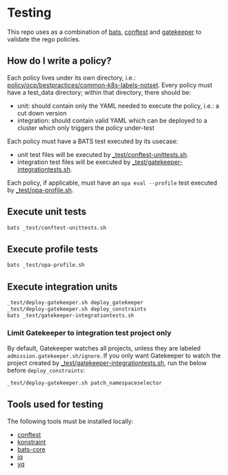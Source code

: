 # Testing
This repo uses as a combination of [bats](https://github.com/bats-core/bats-core), [conftest](https://github.com/open-policy-agent/conftest) and
[gatekeeper](https://github.com/open-policy-agent/gatekeeper) to validate the rego policies.

## How do I write a policy?
Each policy lives under its own directory, i.e.: [policy/ocp/bestpractices/common-k8s-labels-notset](policy/ocp/bestpractices/common-k8s-labels-notset).
Every policy must have a test_data directory; within that directory, there should be:
- unit: should contain only the YAML needed to execute the policy, i.e.: a cut down version
- integration: should contain valid YAML which can be deployed to a cluster which only triggers the policy under-test

Each policy must have a BATS test executed by its usecase:
- unit test files will be executed by [_test/conftest-unittests.sh](_test/conftest-unittests.sh).
- integration test files will be executed by [_test/gatekeeper-integrationtests.sh](_test/gatekeeper-integrationtests.sh). 

Each policy, if applicable, must have an `opa eval --profile` test executed by [_test/opa-profile.sh](_test/opa-profile.sh).

## Execute unit tests
```bash
bats _test/conftest-unittests.sh
```

## Execute profile tests
```bash
bats _test/opa-profile.sh
```

## Execute integration units
```bash
_test/deploy-gatekeeper.sh deploy_gatekeeper
_test/deploy-gatekeeper.sh deploy_constraints
bats _test/gatekeeper-integrationtests.sh
```

### Limit Gatekeeper to integration test project only
By default, Gatekeeper watches all projects, unless they are labeled `admission.gatekeeper.sh/ignore`.
If you only want Gatekeeper to watch the project created by [_test/gatekeeper-integrationtests.sh](_test/gatekeeper-integrationtests.sh),
run the below before `deploy_constraints`:

```bash
_test/deploy-gatekeeper.sh patch_namespaceselector
```

## Tools used for testing
The following tools must be installed locally:

- [conftest](https://www.conftest.dev/install)
- [konstraint](https://github.com/plexsystems/konstraint#installation)
- [bats-core](https://github.com/bats-core/bats-core)
- [jq](https://stedolan.github.io/jq/download)
- [yq](https://pypi.org/project/yq)
